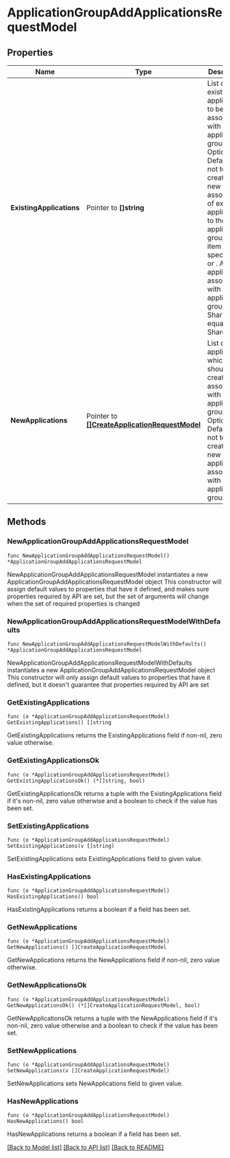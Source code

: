 # ApplicationGroupAddApplicationsRequestModel

## Properties

Name | Type | Description | Notes
------------ | ------------- | ------------- | -------------
**ExistingApplications** | Pointer to **[]string** | List of existing applications to be associated with the application group.  Optional.  Default is not to create any new associations of existing applications to the application group.   Each item can be specified by  or .   All applications associated with a application group must SharingKind equal to Shared. | [optional] 
**NewApplications** | Pointer to [**[]CreateApplicationRequestModel**](CreateApplicationRequestModel.md) | List of applications which should be created and associated with the application group. Optional.  Default is not to create any new applications associated with the application group. | [optional] 

## Methods

### NewApplicationGroupAddApplicationsRequestModel

`func NewApplicationGroupAddApplicationsRequestModel() *ApplicationGroupAddApplicationsRequestModel`

NewApplicationGroupAddApplicationsRequestModel instantiates a new ApplicationGroupAddApplicationsRequestModel object
This constructor will assign default values to properties that have it defined,
and makes sure properties required by API are set, but the set of arguments
will change when the set of required properties is changed

### NewApplicationGroupAddApplicationsRequestModelWithDefaults

`func NewApplicationGroupAddApplicationsRequestModelWithDefaults() *ApplicationGroupAddApplicationsRequestModel`

NewApplicationGroupAddApplicationsRequestModelWithDefaults instantiates a new ApplicationGroupAddApplicationsRequestModel object
This constructor will only assign default values to properties that have it defined,
but it doesn't guarantee that properties required by API are set

### GetExistingApplications

`func (o *ApplicationGroupAddApplicationsRequestModel) GetExistingApplications() []string`

GetExistingApplications returns the ExistingApplications field if non-nil, zero value otherwise.

### GetExistingApplicationsOk

`func (o *ApplicationGroupAddApplicationsRequestModel) GetExistingApplicationsOk() (*[]string, bool)`

GetExistingApplicationsOk returns a tuple with the ExistingApplications field if it's non-nil, zero value otherwise
and a boolean to check if the value has been set.

### SetExistingApplications

`func (o *ApplicationGroupAddApplicationsRequestModel) SetExistingApplications(v []string)`

SetExistingApplications sets ExistingApplications field to given value.

### HasExistingApplications

`func (o *ApplicationGroupAddApplicationsRequestModel) HasExistingApplications() bool`

HasExistingApplications returns a boolean if a field has been set.

### GetNewApplications

`func (o *ApplicationGroupAddApplicationsRequestModel) GetNewApplications() []CreateApplicationRequestModel`

GetNewApplications returns the NewApplications field if non-nil, zero value otherwise.

### GetNewApplicationsOk

`func (o *ApplicationGroupAddApplicationsRequestModel) GetNewApplicationsOk() (*[]CreateApplicationRequestModel, bool)`

GetNewApplicationsOk returns a tuple with the NewApplications field if it's non-nil, zero value otherwise
and a boolean to check if the value has been set.

### SetNewApplications

`func (o *ApplicationGroupAddApplicationsRequestModel) SetNewApplications(v []CreateApplicationRequestModel)`

SetNewApplications sets NewApplications field to given value.

### HasNewApplications

`func (o *ApplicationGroupAddApplicationsRequestModel) HasNewApplications() bool`

HasNewApplications returns a boolean if a field has been set.


[[Back to Model list]](../README.md#documentation-for-models) [[Back to API list]](../README.md#documentation-for-api-endpoints) [[Back to README]](../README.md)


